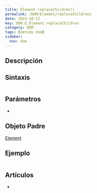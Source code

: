 ```yaml
---
title: Element.replaceChildren()
permalink: /DOM/Element/replaceChildren/
date: 2023-10-12
key: DOM.E.Element.replaceChildren
category: DOM
tags: [metodo dom]
sidebar:
  nav: dom
---
```


## Descripción


## Sintaxis


```javascript

```


## Parámetros

- 

## Objeto Padre


[Element](https://www.w3api.com/DOM/Element/)


## Ejemplo


```javascript

```


## Artículos

- 
